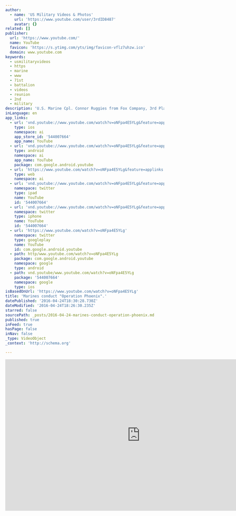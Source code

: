 ```yaml
---
author:
  - name: 'US Military Videos & Photos'
    url: 'https://www.youtube.com/user/3rdID8487'
    avatar: {}
related: []
publisher:
  url: 'https://www.youtube.com/'
  name: YouTube
  favicon: 'https://s.ytimg.com/yts/img/favicon-vflz7uhzw.ico'
  domain: www.youtube.com
keywords:
  - usmilitaryvideos
  - https
  - marine
  - www
  - 71st
  - battalion
  - videos
  - reunion
  - 2nd
  - military
description: 'U.S. Marine Cpl. Connor Ruggies from Fox Company, 3rd Platoon, 2nd Battalion, 2nd Marine Regiment describes the actions that where conducted during Operation Phoenix for Balikatan 16 at Crow Valley, Philippines, April 14,2016. Our videos are provided by the Department of Defense, and NATO TV.'
inLanguage: en
app_links:
  - url: 'vnd.youtube://www.youtube.com/watch?v=oNFpa4E5YLg&feature=applinks'
    type: ios
    namespace: ai
    app_store_id: '544007664'
    app_name: YouTube
  - url: 'vnd.youtube://www.youtube.com/watch?v=oNFpa4E5YLg&feature=applinks'
    type: android
    namespace: ai
    app_name: YouTube
    package: com.google.android.youtube
  - url: 'https://www.youtube.com/watch?v=oNFpa4E5YLg&feature=applinks'
    type: web
    namespace: ai
  - url: 'vnd.youtube://www.youtube.com/watch?v=oNFpa4E5YLg&feature=applinks'
    namespace: twitter
    type: ipad
    name: YouTube
    id: '544007664'
  - url: 'vnd.youtube://www.youtube.com/watch?v=oNFpa4E5YLg&feature=applinks'
    namespace: twitter
    type: iphone
    name: YouTube
    id: '544007664'
  - url: 'https://www.youtube.com/watch?v=oNFpa4E5YLg'
    namespace: twitter
    type: googleplay
    name: YouTube
    id: com.google.android.youtube
  - path: http/www.youtube.com/watch?v=oNFpa4E5YLg
    package: com.google.android.youtube
    namespace: google
    type: android
  - path: vnd.youtube/www.youtube.com/watch?v=oNFpa4E5YLg
    package: '544007664'
    namespace: google
    type: ios
isBasedOnUrl: 'https://www.youtube.com/watch?v=oNFpa4E5YLg'
title: 'Marines conduct "Operation Phoenix".'
datePublished: '2016-04-24T18:30:28.730Z'
dateModified: '2016-04-24T18:26:30.235Z'
starred: false
sourcePath: _posts/2016-04-24-marines-conduct-operation-phoenix.md
published: true
inFeed: true
hasPage: false
inNav: false
_type: VideoObject
_context: 'http://schema.org'

---
```

<iframe src="https://cdn.embedly.com/widgets/media.html?src=https%3A%2F%2Fwww.youtube.com%2Fembed%2FoNFpa4E5YLg%3Ffeature%3Doembed&amp;url=https%3A%2F%2Fwww.youtube.com%2Fwatch%3Fv%3DoNFpa4E5YLg&amp;image=https%3A%2F%2Fi.ytimg.com%2Fvi%2FoNFpa4E5YLg%2Fhqdefault.jpg&amp;key=b7d04c9b404c499eba89ee7072e1c4f7&amp;type=text%2Fhtml&amp;schema=youtube" width="854" height="480" scrolling="no" frameborder="0" allowfullscreen="" style=""></iframe>